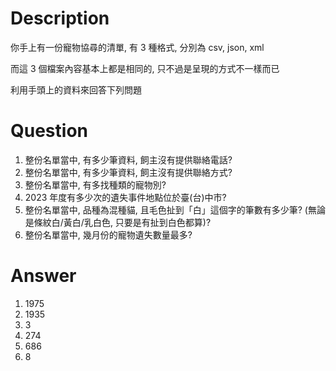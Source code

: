 # Description

你手上有一份寵物協尋的清單, 有 3 種格式, 分別為 csv, json, xml

而這 3 個檔案內容基本上都是相同的, 只不過是呈現的方式不一樣而已

利用手頭上的資料來回答下列問題

# Question

1. 整份名單當中, 有多少筆資料, 飼主沒有提供聯絡電話?
2. 整份名單當中, 有多少筆資料, 飼主沒有提供聯絡方式?
3. 整份名單當中, 有多找種類的寵物別?
4. 2023 年度有多少次的遺失事件地點位於臺(台)中市?
5. 整份名單當中, 品種為混種貓, 且毛色扯到「白」這個字的筆數有多少筆? (無論是條紋白/黃白/乳白色, 只要是有扯到白色都算)?
6. 整份名單當中, 幾月份的寵物遺失數量最多?

# Answer

1. 1975
2. 1935
3. 3
4. 274
5. 686
6. 8
